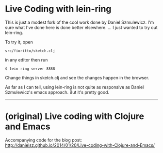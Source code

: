 # Live Coding with lein-ring
This is just a modest fork of the cool work done by Daniel Szmulewicz. I'm sure what I've done here is done better elsewhere. … I just wanted to try out lein-ring.

To try it, open 
```
src/fioritto/sketch.clj
```
in any editor then run 
```
$ lein ring server 8888
```
Change things in sketch.clj and see the changes happen in the browser.

As far as I can tell, using lein-ring is not quite as responsive as Daniel Szmulewicz's emacs approach. But it's pretty good.

---------
# (original) Live coding with Clojure and Emacs

Accompanying code for the blog post: http://danielsz.github.io/2014/01/20/Live-coding-with-Clojure-and-Emacs/

